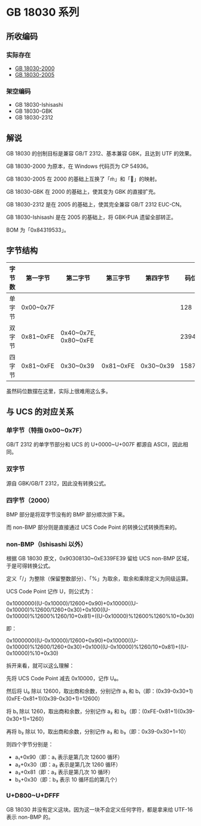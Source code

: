 # GB 18030 系列

## 所收编码
### 实际存在
- [GB 18030-2000](http://www.gb688.cn/bzgk/gb/newGbInfo?hcno=4F885660EB8B3AC463C2ED336DB3B67B)
- [GB 18030-2005](http://www.gb688.cn/bzgk/gb/newGbInfo?hcno=C344D8D120B341A8DD328954A9B27A99)

### 架空编码
- GB 18030-Ishisashi
- GB 18030-GBK
- GB 18030-2312

## 解说
GB 18030 的创制目标是兼容 GB/T 2312、基本兼容 GBK，且达到 UTF 的效果。

GB 18030-2000 为原本，在 Windows 代码页为 CP 54936。

GB 18030-2005 在 2000 的基础上互换了「ḿ」和「」的映射。

GB 18030-GBK 在 2000 的基础上，使其变为 GBK 的直接扩充。

GB 18030-2312 是在 2005 的基础上，使其完全兼容 GB/T 2312 EUC-CN。

GB 18030-Ishisashi 是在 2005 的基础上，将 GBK-PUA 遗留全部转正。

BOM 为「0x84319533」。

## 字节结构
|字节数|第一字节|第二字节|第三字节|第四字节|码位数|注释|
|-|-|-|-|-|-|-|
|单字节|0x00\~0x7F||||128||
|双字节|0x81\~0xFE|0x40\~0x7E, 0x80\~0xFE|||23940|第二字节跳过了「0x7F」。|
|四字节|0x81\~0xFE|0x30\~0x39|0x81\~0xFE|0x30\~0x39|1587600|实际使用 1087996 个。|

虽然码位数摆在这里，实际上很难用这么多。

## 与 UCS 的对应关系
### 单字节（特指 0x00\~0x7F）
GB/T 2312 的单字节部分和 UCS 的 U+0000\~U+007F 都源自 ASCII，因此相同。

### 双字节
源自 GBK/GB/T 2312，因此没有转换公式。

### 四字节（2000）
BMP 部分是将双字节没有的 BMP 部分顺次排下来。

而 non-BMP 部分则是直接通过 UCS Code Point 的转换公式转换而来的。

### non-BMP（Ishisashi 以外）
根据 GB 18030 原文，0x90308130\~0xE339FE39 留给 UCS non-BMP 区域，于是可得转换公式。

定义「/」为整除（保留整数部分）、「%」为取余，取余和乘除定义为同级运算。

UCS Code Point 记作 U，则公式为：

0x1000000((U-0x10000)/12600+0x90)+0x10000((U-0x10000)%12600/1260+0x30)+0x100((U-0x10000)%12600%1260/10+0x81)+((U-0x10000)%12600%1260%10+0x30)

即：

0x1000000((U-0x10000)/12600+0x90)+0x10000((U-0x10000)%12600/1260+0x30)+0x100((U-0x10000)%1260/10+0x81)+((U-0x10000)%10+0x30)

拆开来看，就可以这么理解：

先将 UCS Code Point 减去 0x10000，记作 U₀。

然后将 U₀ 除以 12600，取出商和余数，分别记作 a₁ 和 b₁（即：(0x39-0x30+1)(0xFE-0x81+1)(0x39-0x30+1)=12600）

将 b₁ 除以 1260，取出商和余数，分别记作 a₂ 和 b₂（即：(0xFE-0x81+1)(0x39-0x30+1)=1260）

再将 b₂ 除以 10，取出商和余数，分别记作 a₃ 和 b₃（即：0x39-0x30+1=10）

则四个字节分别是：
- a₁+0x90（即：a₁ 表示是第几次 12600 循环）
- a₂+0x30（即：a₂ 表示是第几次 1260 循环）
- a₃+0x81（即：a₃ 表示是第几次 10 循环）
- b₃+0x30（即：b₃ 表示 10 循环后的第几个）

### U+D800\~U+DFFF
GB 18030 并没有定义这块。因为这一块不会定义任何字符，都是拿来给 UTF-16 表示 non-BMP 的。
